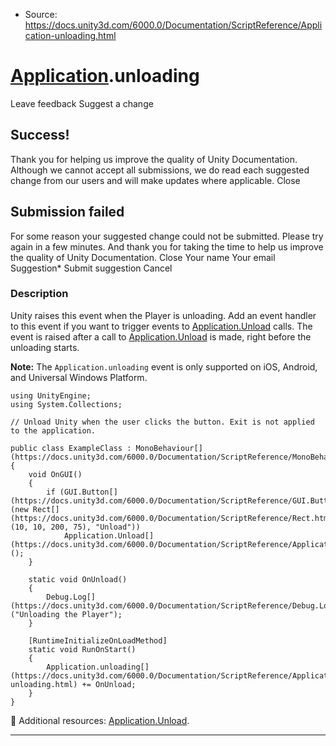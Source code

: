 * Source: https://docs.unity3d.com/6000.0/Documentation/ScriptReference/Application-unloading.html

#  [Application](https://docs.unity3d.com/6000.0/Documentation/ScriptReference/Application.html).unloading
Leave feedback
Suggest a change
## Success!
Thank you for helping us improve the quality of Unity Documentation. Although we cannot accept all submissions, we do read each suggested change from our users and will make updates where applicable.
Close
## Submission failed
For some reason your suggested change could not be submitted. Please <a>try again</a> in a few minutes. And thank you for taking the time to help us improve the quality of Unity Documentation.
Close
Your name Your email Suggestion* Submit suggestion
Cancel
### Description
Unity raises this event when the Player is unloading.
Add an event handler to this event if you want to trigger events to [Application.Unload](https://docs.unity3d.com/6000.0/Documentation/ScriptReference/Application.Unload.html) calls. The event is raised after a call to [Application.Unload](https://docs.unity3d.com/6000.0/Documentation/ScriptReference/Application.Unload.html) is made, right before the unloading starts.  
  
**Note:** The `Application.unloading` event is only supported on iOS, Android, and Universal Windows Platform.
```
using UnityEngine;
using System.Collections;  
  
// Unload Unity when the user clicks the button. Exit is not applied to the application.  
  
public class ExampleClass : MonoBehaviour[](https://docs.unity3d.com/6000.0/Documentation/ScriptReference/MonoBehaviour.html)
{
    void OnGUI()
    {
        if (GUI.Button[](https://docs.unity3d.com/6000.0/Documentation/ScriptReference/GUI.Button.html)(new Rect[](https://docs.unity3d.com/6000.0/Documentation/ScriptReference/Rect.html)(10, 10, 200, 75), "Unload"))
            Application.Unload[](https://docs.unity3d.com/6000.0/Documentation/ScriptReference/Application.Unload.html)();
    }  
  
    static void OnUnload()
    {
        Debug.Log[](https://docs.unity3d.com/6000.0/Documentation/ScriptReference/Debug.Log.html)("Unloading the Player");
    }  
  
    [RuntimeInitializeOnLoadMethod]
    static void RunOnStart()
    {
        Application.unloading[](https://docs.unity3d.com/6000.0/Documentation/ScriptReference/Application-unloading.html) += OnUnload;
    }
}

```

Additional resources: [Application.Unload](https://docs.unity3d.com/6000.0/Documentation/ScriptReference/Application.Unload.html).
* * *
